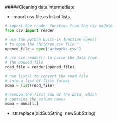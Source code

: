 #####Cleaning data intermediate
- Import csv file as list of lists
```python
# import the reader function from the csv module
from csv import reader

# use the python built-in function open()
# to open the children.csv file
opened_file = open('artworks.csv')

# use csv.reader() to parse the data from
# the opened file
read_file = reader(opened_file)

# use list() to convert the read file
# into a list of lists format
moma = list(read_file)

# remove the first row of the data, which
# contains the column names
moma = moma[1:]
```


- str.replace(oldSubString, newSubString)
